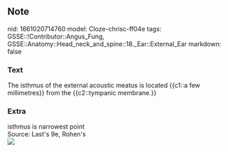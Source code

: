 ## Note
nid: 1661020714760
model: Cloze-chrisc-ff04e
tags: GSSE::!Contributor::Angus_Fung, GSSE::Anatomy::Head_neck_and_spine::18._Ear::External_Ear
markdown: false

### Text
The isthmus of the external acoustic meatus is located {{c1::a few millimetres}} from the {{c2::tympanic membrane.}}

### Extra
<div>
  isthmus is narrowest point
</div>
<div>
  Source: Last's 9e, Rohen's
</div>
<div><img src=
"paste-b30fe997c9cc8cbdb0dbac6ed800630328955fd3.jpg"></div>
